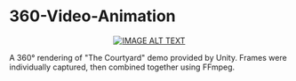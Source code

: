 # 360-Video-Animation

<div align="center">
  <a href="https://www.youtube.com/watch?v=7COulHYfhcU"><img src="https://img.youtube.com/vi/7COulHYfhcU/0.jpg" alt="IMAGE ALT TEXT"></a>
</div>


A 360° rendering of "The Courtyard" demo provided by Unity. Frames were individually captured, then combined together using FFmpeg. 
